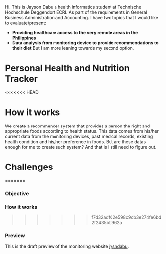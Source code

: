 Hi. This is Jayson Dabu a health informatics  student at Technische Hochschule Deggendorf ECRI.
As part of the  requirements in General Business Administration and Accounting. I have two topics
that I would like to evaluate/present: 
- **Providing healthcare access to the very remote areas in the Philippines**
- **Data analysis from monitoring device to provide recommendations to their diet**
But I am more leaning towards my second option. 
    
# Personal Health and Nutrition Tracker

<<<<<<< HEAD
# How it works 
We create a recommender system that provides a person the right and appropriate foods according to health status. This data comes from his/her current data from the monitoring devices, past medical records, existing health condition and his/her preference in foods. But are these datas enough for me to create such system? And that is I still need to figure out. 

# Challenges 
=======
### Objective

### How it works 
>>>>>>> f7d32adf02e598c9cb3e274fe6bd2f2435bb962a

### Preview

This is the draft preview of the monitoring website [jysndabu](https://23w-gbac.github.io/jysndabu/).

